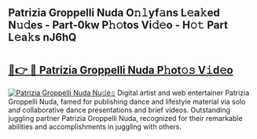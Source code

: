 ## Patrizia Groppelli Nuda O𝚗𝚕yf𝚊ns L𝚎a𝚔ed N𝚞𝚍es - Part-0kw P𝚑𝚘tos Vi𝚍𝚎o - H𝚘𝚝 Part L𝚎a𝚔s nJ6hQ

# <h2><a href="http://kf2ocx.oniu.top/?m=Patrizia+Groppelli+Nuda">🔗👉 🔴 Patrizia Groppelli Nuda P𝚑ot𝚘𝚜 V𝚒d𝚎o</a></h2>

[![Patrizia Groppelli Nuda Nu𝚍e𝚜](https://i.imgur.com/0qMVB7G.gif)](http://kf2ocx.oniu.top/?m=Patrizia+Groppelli+Nuda)
Digital artist and web entertainer Patrizia Groppelli Nuda, famed for publishing dance and lifestyle material via solo and collaborative dance presentations and brief videos. Outstanding juggling partner Patrizia Groppelli Nuda, recognized for their remarkable abilities and accomplishments in juggling with others.  
